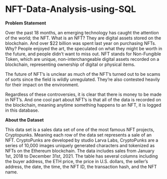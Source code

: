 # NFT-Data-Analysis-using-SQL

**Problem Statement**

Over the past 18 months, an emerging technology has caught the attention of the world; the NFT. What is an NFT? They are digital assets stored on the blockchain. And over $22 billion was spent last year on purchasing NFTs. Why? People enjoyed the art, the speculated on what they might be worth in the future, and people didn’t want to miss out. NFT stands for Non-Fungible Token, which are unique, non-interchangeable digital assets recorded on a blockchain, representing ownership of digital or physical items.

The future of NFT’s is unclear as much of the NFT’s turned out to be scams of sorts since the field is wildly unregulated. They’re also contested heavily for their impact on the environment.

Regardless of these controversies, it is clear that there is money to be made in NFT’s. And one cool part about NFT’s is that all of the data is recorded on the blockchain, meaning anytime something happens to an NFT, it is logged in this database.

**About the Dataset**

This data set is a sales data set of one of the most famous NFT projects, Cryptopunks. Meaning each row of the data set represents a sale of an NFT. CryptoPunks are developed by studio Larva Labs, CryptoPunks are a series of 10,000 images uniquely generated characters and tokenized as NFTs on the Ethereum blockchain. The data includes sales from January 1st, 2018 to December 31st, 2021. The table has several columns including the buyer address, the ETH price, the price in U.S. dollars, the seller’s address, the date, the time, the NFT ID, the transaction hash, and the NFT name.
